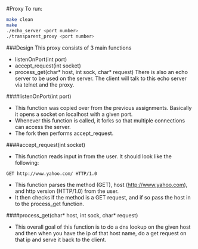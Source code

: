 #Proxy
To run:
```bash
make clean
make
./echo_server <port number>
./transparent_proxy <port number>
```

###Design
This proxy consists of 3 main functions
* listenOnPort(int port)
* accept_request(int socket)
* process_get(char* host, int sock, char* request)
There is also an echo server to be used on the server. The client will talk to this echo server via telnet and the proxy.

####listenOnPort(int port)
* This function was copied over from the previous assignments. Basically it opens a socket on localhost with a given port. 
* Whenever this function is called, it forks so that multiple connections can access the server.
* The fork then performs accept_request.

####accept_request(int socket)
* This function reads input in from the user. It should look like the following:
```bash
GET http://www.yahoo.com/ HTTP/1.0
```
* This function parses the method (GET), host (http://www.yahoo.com), and http version (HTTP/1.0) from the user.
* It then checks if the method is a GET request, and if so pass the host in to the process_get function.

####process_get(char* host, int sock, char* request)
* This overall goal of this function is to do a dns lookup on the given host and then when you have the ip of that host name, do a get request on that ip and serve it back to the client.